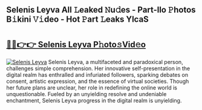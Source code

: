 ## Selenis Leyva All 𝙻eaked 𝙽u𝚍es - Part-llo 𝙿hotos B𝚒kini 𝚅𝚒deo - Hot 𝙿art 𝙻eaks YlcaS

# <h2><a href="http://ld78svw.urlbe.top/?page=Selenis+Leyva">🔗🔗👉👉 Selenis Leyva P𝚑oto𝚜Vid𝚎o</a></h2>

[![Selenis Leyva](https://i.imgur.com/eBuTRDB.gif)](http://ld78svw.urlbe.top/?page=Selenis+Leyva)
Selenis Leyva, a multifaceted and paradoxical person, challenges simple comprehension. Her innovative self-presentation in the digital realm has enthralled and infuriated followers, sparking debates on consent, artistic expression, and the essence of virtual societies. Though her future plans are unclear, her role in redefining the online world is unquestionable. Fueled by an unyielding resolve and undeniable enchantment, Selenis Leyva progress in the digital realm is unyielding.
